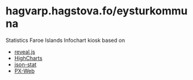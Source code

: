 # hagvarp.hagstova.fo/eysturkommuna 
Statistics Faroe Islands Infochart kiosk based on 

* [reveal.js](https://github.com/hakimel/reveal.js)
* [HighCharts](http://www.highcharts.com/)
* [json-stat](https://json-stat.org/)
* [PX-Web](http://www.scb.se/sv_/PC-Axis/Programs/PX-Web/)

